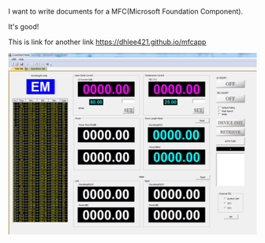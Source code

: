 I want to write documents for a MFC(Microsoft Foundation Component).

It's good!

This is link for another link https://dhlee421.github.io/mfcapp


<img src="Coset2.png">

